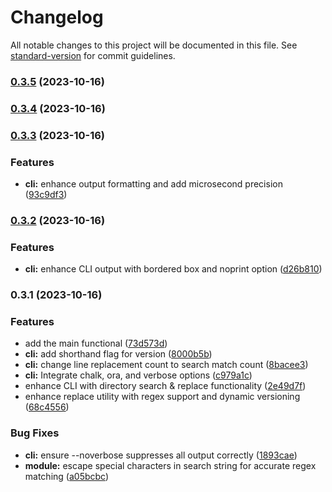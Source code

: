 # Changelog

All notable changes to this project will be documented in this file. See [standard-version](https://github.com/conventional-changelog/standard-version) for commit guidelines.

### [0.3.5](https://github.com/teplostanski/nreplacer/compare/v0.3.4...v0.3.5) (2023-10-16)

### [0.3.4](https://github.com/teplostanski/nreplacer/compare/v0.3.3...v0.3.4) (2023-10-16)

### [0.3.3](https://github.com/teplostanski/nreplacer/compare/v0.3.2...v0.3.3) (2023-10-16)


### Features

* **cli:** enhance output formatting and add microsecond precision ([93c9df3](https://github.com/teplostanski/nreplacer/commit/93c9df3f2a1748fa6ea450ffe4f218cd2fb1ef7c))

### [0.3.2](https://github.com/teplostanski/nreplacer/compare/v0.3.1...v0.3.2) (2023-10-16)


### Features

* **cli:** enhance CLI output with bordered box and noprint option ([d26b810](https://github.com/teplostanski/nreplacer/commit/d26b810dc159473c32a82f9008341bf33f7f837e))

### 0.3.1 (2023-10-16)


### Features

* add the main functional ([73d573d](https://github.com/teplostanski/nreplacer/commit/73d573d7ee8570ed2e72c3e1e435354aeceda908))
* **cli:** add shorthand flag for version ([8000b5b](https://github.com/teplostanski/nreplacer/commit/8000b5b620e852b2c8cf73792164f7a7edba2b19))
* **cli:** change line replacement count to search match count ([8bacee3](https://github.com/teplostanski/nreplacer/commit/8bacee360f53eea7e32653fb288fb233b3b57d74))
* **cli:** Integrate chalk, ora, and verbose options ([c979a1c](https://github.com/teplostanski/nreplacer/commit/c979a1c04ccfbbde1dd16c9ed2690d061b072f64))
* enhance CLI with directory search & replace functionality ([2e49d7f](https://github.com/teplostanski/nreplacer/commit/2e49d7ff9cde0b42d3d778104ea19cea93f44ed8))
* enhance replace utility with regex support and dynamic versioning ([68c4556](https://github.com/teplostanski/nreplacer/commit/68c45568bf9bf99177aedf4ddd221e487e7431cc))


### Bug Fixes

* **cli:** ensure --noverbose suppresses all output correctly ([1893cae](https://github.com/teplostanski/nreplacer/commit/1893caef06802785849fb0190036d453e4a866a7))
* **module:** escape special characters in search string for accurate regex matching ([a05bcbc](https://github.com/teplostanski/nreplacer/commit/a05bcbc3b13b3c25d9d1eadb7eb12215f03fbcdb))

